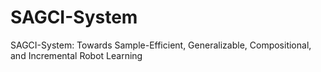 # SAGCI-System
SAGCI-System: Towards Sample-Efficient, Generalizable, Compositional, and Incremental Robot Learning
